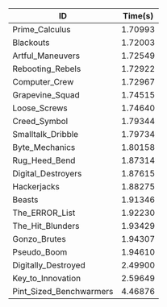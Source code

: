 |ID|Time(s)|
|-|-|
|Prime_Calculus|1.70993|
|Blackouts|1.72003|
|Artful_Maneuvers|1.72549|
|Rebooting_Rebels|1.72922|
|Computer_Crew|1.72967|
|Grapevine_Squad|1.74515|
|Loose_Screws|1.74640|
|Creed_Symbol|1.79344|
|Smalltalk_Dribble|1.79734|
|Byte_Mechanics|1.80158|
|Rug_Heed_Bend|1.87314|
|Digital_Destroyers|1.87615|
|Hackerjacks|1.88275|
|Beasts|1.91346|
|The_ERROR_List|1.92230|
|The_Hit_Blunders|1.93429|
|Gonzo_Brutes|1.94307|
|Pseudo_Boom|1.94610|
|Digitally_Destroyed|2.49900|
|Key_to_Innovation|2.59649|
|Pint_Sized_Benchwarmers|4.46876|
